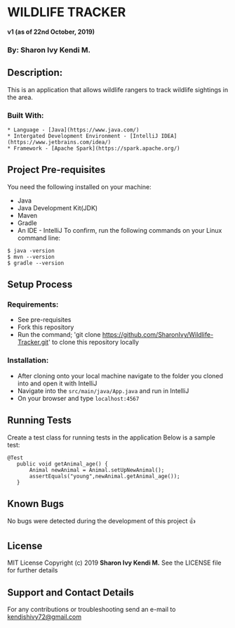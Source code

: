 # WILDLIFE TRACKER
**v1 (as of 22nd October, 2019)**
 ### By: Sharon Ivy Kendi M.

## Description:
  This is an application that allows wildlife rangers to track wildlife sightings in the area.
  
  ### Built With:
    * Language - [Java](https://www.java.com/)
    * Intergated Development Environment - [IntelliJ IDEA](https://www.jetbrains.com/idea/)
    * Framework - [Apache Spark](https://spark.apache.org/)


## Project Pre-requisites
  You need the following installed on your machine:
  - Java
  - Java Development Kit(JDK)
  - Maven
  - Gradle
  - An IDE - IntelliJ
  To confirm, run the following commands on your Linux command line:
  ```
  $ java -version
  $ mvn --version
  $ gradle --version
  ```
  
## Setup Process
 ### Requirements:
  * See pre-requisites
  * Fork this repository
  * Run the command;
  'git clone https://github.com/SharonIvy/Wildlife-Tracker.git' to clone this repository locally
 ### Installation:
  * After cloning onto your local machine navigate to the folder you cloned into and open it with IntelliJ
  * Navigate into the ``` src/main/java/App.java ``` and run in IntelliJ
  * On your browser and type ``` localhost:4567 ```
 
## Running Tests 
 Create a test class for running tests in the application
 Below is a sample test:
 ```
 @Test
    public void getAnimal_age() {
        Animal newAnimal = Animal.setUpNewAnimal();
        assertEquals("young",newAnimal.getAnimal_age());
    }
 ```

## Known Bugs
 No bugs were detected during the development of this project
 :+1:
  
## License
  MIT License
    Copyright (c) 2019 **Sharon Ivy Kendi M.**
   See the LICENSE file for further details
  
## Support and Contact Details
  For any contributions or troubleshooting send an e-mail to kendishivy72@gmail.com